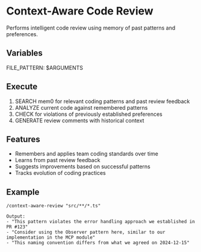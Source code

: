 # Context-Aware Code Review

Performs intelligent code review using memory of past patterns and preferences.

## Variables

FILE_PATTERN: $ARGUMENTS

## Execute

1. SEARCH mem0 for relevant coding patterns and past review feedback
2. ANALYZE current code against remembered patterns
3. CHECK for violations of previously established preferences
4. GENERATE review comments with historical context

## Features

- Remembers and applies team coding standards over time
- Learns from past review feedback
- Suggests improvements based on successful patterns
- Tracks evolution of coding practices

## Example

```
/context-aware-review "src/**/*.ts"

Output:
- "This pattern violates the error handling approach we established in PR #123"
- "Consider using the Observer pattern here, similar to our implementation in the MCP module"
- "This naming convention differs from what we agreed on 2024-12-15"
```
